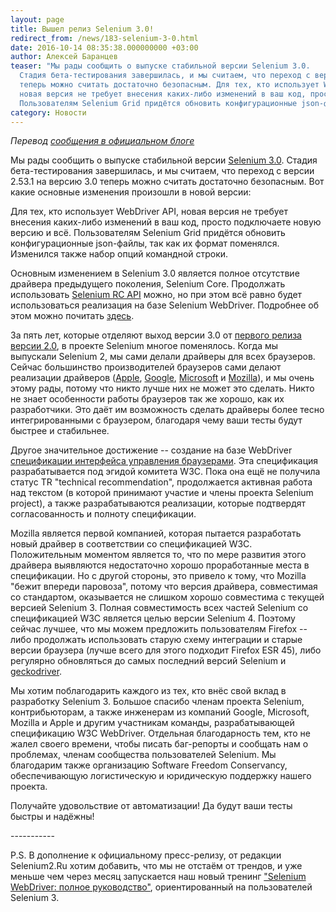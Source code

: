 ```yaml
---
layout: page
title: Вышел релиз Selenium 3.0!
redirect_from: /news/183-selenium-3-0.html
date: 2016-10-14 08:35:38.000000000 +03:00
author: Алексей Баранцев
teaser: "Мы рады сообщить о выпуске стабильной версии Selenium 3.0.
  Стадия бета-тестирования завершилась, и мы считаем, что переход с версии 2.53.1 на версию 3.0
  теперь можно считать достаточно безопасным. Для тех, кто использует WebDriver API,
  новая версия не требует внесения каких-либо изменений в ваш код, просто подключаете новую версию и всё.
  Пользователям Selenium Grid придётся обновить конфигурационные json-файлы, так как их формат поменялся."
category: Новости
---
```

<p><em>Перевод <a href="https://seleniumhq.wordpress.com/2016/10/13/selenium-3-0-out-now/" rel="alternate">сообщения в официальном блоге</a></em></p>
<p>Мы рады сообщить о выпуске стабильной версии <a href="http://www.seleniumhq.org/download/" rel="alternate">Selenium 3.0</a>. Стадия бета-тестирования завершилась, и мы считаем, что переход с версии 2.53.1 на версию 3.0 теперь можно считать достаточно безопасным. Вот какие основные изменения произошли в новой версии:</p>
<p>Для тех, кто использует WebDriver API, новая версия не требует внесения каких-либо изменений в ваш код, просто подключаете новую версию и всё. Пользователям Selenium Grid придётся обновить конфигурационные json-файлы, так как их формат поменялся. Изменился также набор опций командной строки.</p>
<p>Основным изменением в Selenium 3.0 является полное отсутствие драйвера предыдущего поколения, Selenium Core. Продолжать использовать <a href="http://seleniumhq.github.io/selenium/docs/api/java/com/thoughtworks/selenium/Selenium.html" rel="alternate">Selenium RC API</a> можно, но при этом всё равно будет использоваться реализация на базе Selenium WebDriver. Подробнее об этом можно почитать <a href="https://seleniumhq.wordpress.com/2016/10/04/selenium-3-is-coming/" rel="alternate">здесь</a>.</p>
<p>За пять лет, которые отделяют выход версии 3.0 от <a href="https://seleniumhq.wordpress.com/2011/07/08/selenium-2-0/" rel="alternate">первого релиза версии 2.0</a>, в проекте Selenium многое поменялось. Когда мы выпускали Selenium 2, мы сами делали драйверы для всех браузеров. Сейчас большинство производителей браузеров сами делают реализации драйверов (<a href="https://webkit.org/blog/6900/webdriver-support-in-safari-10/">Apple</a>, <a href="https://sites.google.com/a/chromium.org/chromedriver/">Google</a>, <a href="https://developer.microsoft.com/en-us/microsoft-edge/tools/webdriver/">Microsoft</a> и <a href="https://github.com/mozilla/geckodriver/releases">Mozilla</a>), и мы очень этому рады, потому что никто лучше них не может это сделать. Никто не знает особенности работы браузеров так же хорошо, как их разработчики. Это даёт им возможность сделать драйверы более тесно интегрированными с браузером, благодаря чему ваши тесты будут быстрее и стабильнее.</p>
<p>Другое значительное достижение -- создание на базе WebDriver <a href="https://www.w3.org/TR/webdriver/" rel="alternate">спецификации интерфейса управления браузерами</a>. Эта спецификация разрабатывается под эгидой комитета W3C. Пока она ещё не получила статус TR "technical recommendation", продолжается активная работа над текстом (в которой принимают участие и члены проекта Selenium project), а также разрабатываются реализации, которые подтвердят согласованность и полноту спецификации.</p>
<p>Mozilla является первой компанией, которая пытается разработать новый драйвер в соответствии со спецификацией W3C. Положительным моментом является то, что по мере развития этого драйвера выявляются недостаточно хорошо проработанные места в спецификации. Но с другой стороны, это привело к тому, что Mozilla "бежит впереди паровоза", потому что версия драйвера, совместимая со стандартом, оказывается не слишком хорошо совместима с текущей версией Selenium 3. Полная совместимость всех частей Selenium со спецификацией W3C является целью версии Selenium 4. Поэтому сейчас лучшее, что мы можем предложить пользователям Firefox -- либо продолжать использовать старую схему интеграции и старые версии браузера (лучше всего для этого подходит Firefox ESR 45), либо регулярно обновляться до самых последний версий Selenium и <a href="https://github.com/mozilla/geckodriver/releases" rel="alternate">geckodriver</a>.</p>
<p>Мы хотим поблагодарить каждого из тех, кто внёс свой вклад в разработку Selenium 3. Большое спасибо членам проекта Selenium, контрибьюторам, а также инженерам из компаний Google, Microsoft, Mozilla и Apple и другим участникам команды, разрабатывающей спецификацию W3C WebDriver. Отдельная благодарность тем, кто не жалел своего времени, чтобы писать баг-репорты и сообщать нам о проблемах, членам сообщества пользователей Selenium. Мы благодарим также организацию Software Freedom Conservancy, обеспечивающую логистическую и юридическую поддержку нашего проекта.</p>
<p>Получайте удовольствие от автоматизации! Да будут ваши тесты быстры и надёжны!</p>
<p>-----------</p>
<p>P.S. В дополнение к официальному пресс-релизу, от редакции Selenium2.Ru хотим добавить, что мы не отстаём от трендов, и уже меньше чем через месяц запускается наш новый тренинг <a href="http://software-testing.ru/trainings/schedule?task=3&amp;cid=242" rel="alternate">"Selenium WebDriver: полное руководство"</a>, ориентированный на пользователей Selenium 3.</p>
